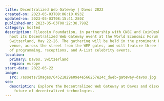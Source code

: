 ```yaml
---
title: Decentralized Web Gateway | Davos 2022
created-on: 2023-05-03T08:06:10.093Z
updated-on: 2023-05-03T08:15:41.280Z
published-on: 2023-05-03T08:22:38.798Z
category: hosted
description: Filecoin Foundation, in partnership with CNBC and CoinDesk, will
  host its Decentralized Web Gateway event at the World Economic Forum in Davos,
  Switzerland, May 22-26. The gathering will be held in the prominent FEG Davos
  venue, across the street from the WEF gates, and will feature three full days
  of programming, receptions, and A-List celebrity events.
location:
  primary: Davos, Switzerland
  region: europe
start-date: 2022-05-22
image:
  src: /assets/images/64521829e09e4e566257e24c_dweb-gateway-davos.jpg
seo:
  description: Explore the Decentralized Web Gateway at Davos and discover the
    future of decentralized technologies.
---
```

